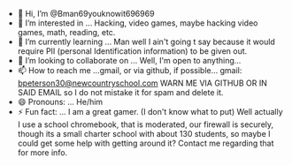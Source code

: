 - 👋 Hi, I’m @Bman69youknowit696969
- 👀 I’m interested in ... Hacking, video games, maybe hacking video games, math, reading, etc.
- 🌱 I’m currently learning ... Man well I ain't going t say because it would require PII (personal Identification information) to be given out.
- 💞️ I’m looking to collaborate on ... Well, I'm open to anything...
- 📫 How to reach me ...gmail, or via github, if possible... gmail: bpeterson30@newcountryschool.com WARN ME VIA GITHUB OR IN SAID EMAIL so I do not mistake it for spam and delete it.
- 😄 Pronouns: ... He/him
- ⚡ Fun fact: ... I am a great gamer. (I don't know what to put) Well actually I use a school chromebook, that is moderated, our firewall is securely, though its a small charter school with about 130 students, so maybe I could get some help with getting around it? Contact me regarding that for more info.

<!---
Bman69youknowit696969/Bman69youknowit696969 is a ✨ special ✨ repository because its `README.md` (this file) appears on your GitHub profile.
You can click the Preview link to take a look at your changes.
--->
